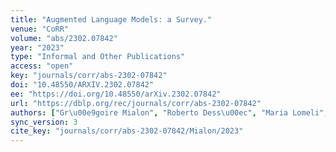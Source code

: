 ```yaml
---
title: "Augmented Language Models: a Survey."
venue: "CoRR"
volume: "abs/2302.07842"
year: "2023"
type: "Informal and Other Publications"
access: "open"
key: "journals/corr/abs-2302-07842"
doi: "10.48550/ARXIV.2302.07842"
ee: "https://doi.org/10.48550/arXiv.2302.07842"
url: "https://dblp.org/rec/journals/corr/abs-2302-07842"
authors: ["Gr\u00e9goire Mialon", "Roberto Dess\u00ec", "Maria Lomeli", "Christoforos Nalmpantis", "Ramakanth Pasunuru", "Roberta Raileanu", "Baptiste Rozi\u00e8re", "Timo Schick", "Jane Dwivedi-Yu", "Asli Celikyilmaz", "Edouard Grave", "Yann LeCun", "Thomas Scialom"]
sync_version: 3
cite_key: "journals/corr/abs-2302-07842/Mialon/2023"
---
```

